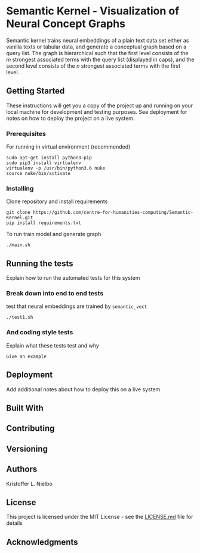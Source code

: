 # Semantic Kernel - Visualization of Neural Concept Graphs #

Semantic kernel trains neural embeddings of a plain text data set either as vanilla texts or tabular data, and generate a conceptual graph based on a query list. The graph is hierarchical such that the first level consists of the $m$ strongest associated terms with the query list (displayed in caps), and the second level consists of the $n$ strongest associated terms with the first level.   


## Getting Started

These instructions will get you a copy of the project up and running on your local machine for development and testing purposes. See deployment for notes on how to deploy the project on a live system.

### Prerequisites

For running in virtual environment (recommended)

```
sudo apt-get install python3-pip
sudo pip3 install virtualenv
virtualenv -p /usr/bin/python3.6 nuke
source nuke/bin/activate
```

### Installing

Clone repository and install requirements

```
git clone https://github.com/centre-for-humanities-computing/Semantic-Kernel.git
pip install requirements.txt
```

To run train model and generate graph

```
./main.sh
```

## Running the tests

Explain how to run the automated tests for this system

### Break down into end to end tests

test that neural embeddings are trained by `semantic_vect`
```
./test1.sh
```

### And coding style tests

Explain what these tests test and why

```
Give an example
```

## Deployment

Add additional notes about how to deploy this on a live system

## Built With


## Contributing


## Versioning


## Authors
Kristoffer L. Nielbo

## License

This project is licensed under the MIT License - see the [LICENSE.md](LICENSE.md) file for details

## Acknowledgments
